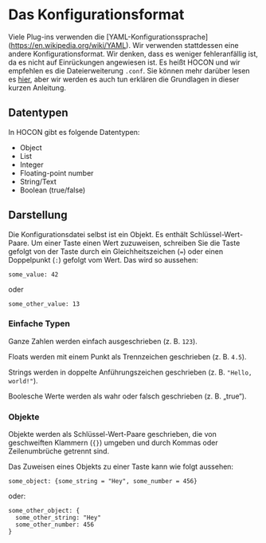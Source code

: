 # Das Konfigurationsformat

Viele Plug-ins verwenden die [YAML-Konfigurationssprache] (https://en.wikipedia.org/wiki/YAML). Wir verwenden stattdessen eine andere
Konfigurationsformat. Wir denken, dass es weniger fehleranfällig ist, da es nicht auf Einrückungen angewiesen ist. Es heißt HOCON und wir empfehlen es
die Dateierweiterung `.conf`. Sie können mehr darüber lesen
es [hier](https://github.com/lightbend/config/blob/4458ea947a7a2a668bb811a122455f1f05975172/HOCON.md), aber wir werden es auch tun
erklären die Grundlagen in dieser kurzen Anleitung.

## Datentypen

In HOCON gibt es folgende Datentypen:
* Object
* List
* Integer
* Floating-point number
* String/Text
* Boolean (true/false)
## Darstellung

Die Konfigurationsdatei selbst ist ein Objekt. Es enthält Schlüssel-Wert-Paare. Um einer Taste einen Wert zuzuweisen, schreiben Sie die Taste gefolgt von der Taste
durch ein Gleichheitszeichen (`=`) oder einen Doppelpunkt (`:`) gefolgt vom Wert. Das wird so aussehen:
```hocon
some_value: 42
```
oder
```hocon
some_other_value: 13
```
### Einfache Typen

Ganze Zahlen werden einfach ausgeschrieben (z. B. `123`).

Floats werden mit einem Punkt als Trennzeichen geschrieben (z. B. `4.5`).

Strings werden in doppelte Anführungszeichen geschrieben (z. B. `"Hello, world!"`).

Boolesche Werte werden als wahr oder falsch geschrieben (z. B. „true“).

### Objekte

Objekte werden als Schlüssel-Wert-Paare geschrieben, die von geschweiften Klammern (`{}`) umgeben und durch Kommas oder Zeilenumbrüche getrennt sind.

Das Zuweisen eines Objekts zu einer Taste kann wie folgt aussehen:

```hocon
some_object: {some_string = "Hey", some_number = 456}
```

oder:

```hocon
some_other_object: {
  some_other_string: "Hey"
  some_other_number: 456
}
```